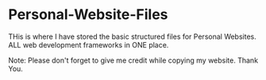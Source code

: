# Personal-Website-Files
THis is where I have stored the basic structured files for Personal Websites.
ALL web development frameworks in ONE place.

Note: Please don't forget to give me credit while copying my website. Thank You. 
